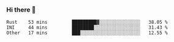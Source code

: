 ### Hi there 👋

<!--
**berkus/berkus** is a ✨ _special_ ✨ repository because its `README.md` (this file) appears on your GitHub profile.

Here are some ideas to get you started:

- 🔭 I’m currently working on ...
- 🌱 I’m currently learning ...
- 👯 I’m looking to collaborate on ...
- 🤔 I’m looking for help with ...
- 💬 Ask me about ...
- 📫 How to reach me: ...
- 😄 Pronouns: ...
- ⚡ Fun fact: ...
-->

<!--START_SECTION:waka-->

```text
Rust    53 mins         █████████▓░░░░░░░░░░░░░░░   38.05 %
INI     44 mins         ████████░░░░░░░░░░░░░░░░░   31.43 %
Other   17 mins         ███░░░░░░░░░░░░░░░░░░░░░░   12.55 %
```

<!--END_SECTION:waka-->
